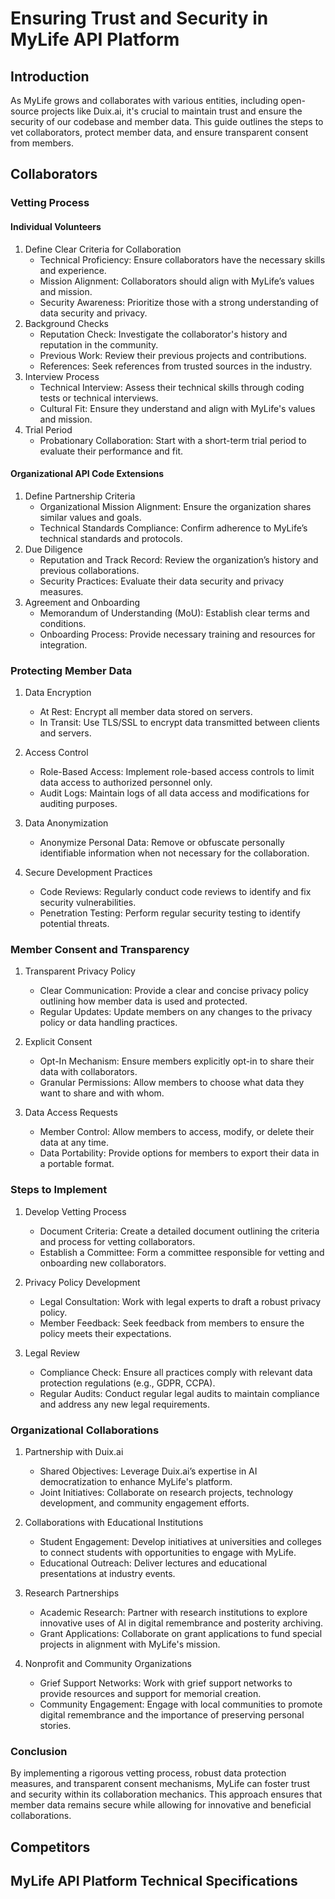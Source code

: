# Ensuring Trust and Security in MyLife API Platform

## Introduction

As MyLife grows and collaborates with various entities, including open-source projects like Duix.ai, it's crucial to maintain trust and ensure the security of our codebase and member data. This guide outlines the steps to vet collaborators, protect member data, and ensure transparent consent from members.

## Collaborators

### Vetting Process

#### Individual Volunteers

1. Define Clear Criteria for Collaboration
    - Technical Proficiency: Ensure collaborators have the necessary skills and experience.
    - Mission Alignment: Collaborators should align with MyLife’s values and mission.
    - Security Awareness: Prioritize those with a strong understanding of data security and privacy.
2. Background Checks
    - Reputation Check: Investigate the collaborator's history and reputation in the community.
    - Previous Work: Review their previous projects and contributions.
    - References: Seek references from trusted sources in the industry.
3. Interview Process
    - Technical Interview: Assess their technical skills through coding tests or technical interviews.
    - Cultural Fit: Ensure they understand and align with MyLife's values and mission.
4. Trial Period
    - Probationary Collaboration: Start with a short-term trial period to evaluate their performance and fit.

#### Organizational API Code Extensions

1. Define Partnership Criteria
    - Organizational Mission Alignment: Ensure the organization shares similar values and goals.
    - Technical Standards Compliance: Confirm adherence to MyLife’s technical standards and protocols.
2. Due Diligence
    - Reputation and Track Record: Review the organization’s history and previous collaborations.
    - Security Practices: Evaluate their data security and privacy measures.
3. Agreement and Onboarding
    - Memorandum of Understanding (MoU): Establish clear terms and conditions.
    - Onboarding Process: Provide necessary training and resources for integration.

### Protecting Member Data

1. Data Encryption
    - At Rest: Encrypt all member data stored on servers.
    - In Transit: Use TLS/SSL to encrypt data transmitted between clients and servers.

2. Access Control
    - Role-Based Access: Implement role-based access controls to limit data access to authorized personnel only.
    - Audit Logs: Maintain logs of all data access and modifications for auditing purposes.

3. Data Anonymization
    - Anonymize Personal Data: Remove or obfuscate personally identifiable information when not necessary for the collaboration.

4. Secure Development Practices
    - Code Reviews: Regularly conduct code reviews to identify and fix security vulnerabilities.
    - Penetration Testing: Perform regular security testing to identify potential threats.

### Member Consent and Transparency

1. Transparent Privacy Policy
    - Clear Communication: Provide a clear and concise privacy policy outlining how member data is used and protected.
    - Regular Updates: Update members on any changes to the privacy policy or data handling practices.

2. Explicit Consent
    - Opt-In Mechanism: Ensure members explicitly opt-in to share their data with collaborators.
    - Granular Permissions: Allow members to choose what data they want to share and with whom.

3. Data Access Requests
    - Member Control: Allow members to access, modify, or delete their data at any time.
    - Data Portability: Provide options for members to export their data in a portable format.

### Steps to Implement

1. Develop Vetting Process
    - Document Criteria: Create a detailed document outlining the criteria and process for vetting collaborators.
    - Establish a Committee: Form a committee responsible for vetting and onboarding new collaborators.

2. Privacy Policy Development
    - Legal Consultation: Work with legal experts to draft a robust privacy policy.
    - Member Feedback: Seek feedback from members to ensure the policy meets their expectations.

3. Legal Review
    - Compliance Check: Ensure all practices comply with relevant data protection regulations (e.g., GDPR, CCPA).
    - Regular Audits: Conduct regular legal audits to maintain compliance and address any new legal requirements.

### Organizational Collaborations

1. Partnership with Duix.ai
    - Shared Objectives: Leverage Duix.ai’s expertise in AI democratization to enhance MyLife's platform.
    - Joint Initiatives: Collaborate on research projects, technology development, and community engagement efforts.

2. Collaborations with Educational Institutions
    - Student Engagement: Develop initiatives at universities and colleges to connect students with opportunities to engage with MyLife.
    - Educational Outreach: Deliver lectures and educational presentations at industry events.

3. Research Partnerships
    - Academic Research: Partner with research institutions to explore innovative uses of AI in digital remembrance and posterity archiving.
    - Grant Applications: Collaborate on grant applications to fund special projects in alignment with MyLife's mission.

4. Nonprofit and Community Organizations
    - Grief Support Networks: Work with grief support networks to provide resources and support for memorial creation.
    - Community Engagement: Engage with local communities to promote digital remembrance and the importance of preserving personal stories.

### Conclusion

By implementing a rigorous vetting process, robust data protection measures, and transparent consent mechanisms, MyLife can foster trust and security within its collaboration mechanics. This approach ensures that member data remains secure while allowing for innovative and beneficial collaborations.

## Competitors

## MyLife API Platform Technical Specifications
